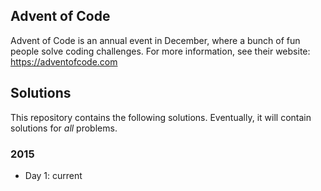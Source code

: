 ## Advent of Code

Advent of Code is an annual event in December, where a bunch of fun people solve coding challenges.
For more information, see their website: https://adventofcode.com

## Solutions

This repository contains the following solutions.
Eventually, it will contain solutions for _all_ problems.

### 2015

* Day 1: current

